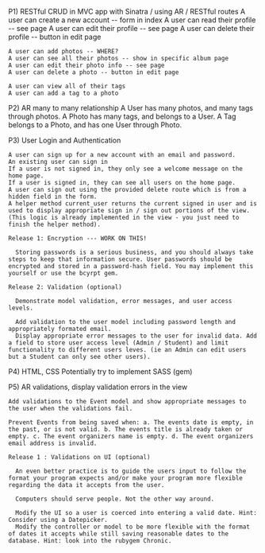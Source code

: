 P1) RESTful CRUD in MVC app with Sinatra / using AR / RESTful routes
    A user can create a new account -- form in index
    A user can read their profile -- see page
    A user can edit their profile -- see page
    A user can delete their profile -- button in edit page

    A user can add photos -- WHERE?
    A user can see all their photos -- show in specific album page
    A user can edit their photo info -- see page
    A user can delete a photo -- button in edit page

    A user can view all of their tags
    A user can add a tag to a photo

P2) AR many to many relationship
    A User has many photos, and many tags through photos.
    A Photo has many tags, and belongs to a User.
    A Tag belongs to a Photo, and has one User through Photo.

P3) User Login and Authentication

    A user can sign up for a new account with an email and password.
    An existing user can sign in
    If a user is not signed in, they only see a welcome message on the home page.
    If a user is signed in, they can see all users on the home page.
    A user can sign out using the provided delete route which is from a hidden field in the form.
    A helper method current_user returns the current signed in user and is used to display appropriate sign in / sign out portions of the view. (This logic is already implemented in the view - you just need to finish the helper method).

    Release 1: Encryption --- WORK ON THIS!

      Storing passwords is a serious business, and you should always take steps to keep that information secure. User passwords should be encrypted and stored in a password-hash field. You may implement this yourself or use the bcyrpt gem.

    Release 2: Validation (optional)

      Demonstrate model validation, error messages, and user access levels.

      Add validation to the user model including password length and appropriately formated email.
      Display appropriate error messages to the user for invalid data. Add a field to store user access level (Admin / Student) and limit functionality to different users leves. (ie an Admin can edit users but a Student can only see other users).

P4) HTML, CSS
    Potentially try to implement SASS (gem)

P5) AR validations, display validation errors in the view

    Add validations to the Event model and show appropriate messages to the user when the validations fail.

    Prevent Events from being saved when: a. The events date is empty, in the past, or is not valid. b. The events title is already taken or empty. c. The event organizers name is empty. d. The event organizers email address is invalid.

    Release 1 : Validations on UI (optional)

      An even better practice is to guide the users input to follow the format your program expects and/or make your program more flexible regarding the data it accepts from the user.

      Computers should serve people. Not the other way around.

      Modify the UI so a user is coerced into entering a valid date. Hint: Consider using a Datepicker.
      Modify the controller or model to be more flexible with the format of dates it accepts while still saving reasonable dates to the database. Hint: look into the rubygem Chronic.